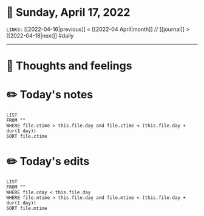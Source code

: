 # 📅 Sunday, April 17, 2022
`LINKS:` [[2022-04-16|previous]] < [[2022-04 April|month]] // [[journal]] > [[2022-04-18|next]] 
#daily

---
# 💭 Thoughts and feelings


# ✏️ Today's notes
```dataview
LIST 
FROM ""
WHERE file.ctime > this.file.day and file.ctime < (this.file.day + dur(1 day))
SORT file.ctime
```
# ✏️ Today's edits
```dataview
LIST
FROM ""
WHERE file.cday < this.file.day
WHERE file.mtime > this.file.day and file.mtime < (this.file.day + dur(1 day))
SORT file.mtime
```
